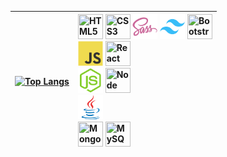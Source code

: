 <div align="left">

| [![Top Langs](https://readme-stats-forked-v2.vercel.app/api/top-langs/?username=lcslago&layout=compact&theme=transparent&exclude_repo=readme-stats-forked,vim-config)](https://github.com/lcslago/readme-stats-forked) | <div align="left"><img src="https://raw.githubusercontent.com/lcslago/devicon/master/icons/html5/html5-plain.svg" width="40" height="40" title="HTML5"> <img src="https://raw.githubusercontent.com/lcslago/devicon/master/icons/css3/css3-plain.svg" width="40" height="40" title="CSS3"> <img src="https://raw.githubusercontent.com/devicons/devicon/1119b9f84c0290e0f0b38982099a2bd027a48bf1/icons/sass/sass-original.svg" width="40" height="40" title="Sass"> <img src="https://raw.githubusercontent.com/devicons/devicon/master/icons/tailwindcss/tailwindcss-plain.svg" width="40" height="40" title="TailwindCSS"> <img src="https://raw.githubusercontent.com/lcslago/devicon/master/icons/bootstrap/bootstrap-plain.svg" width="40" height="40" title="Bootstrap"></div><div align="left"><img src="https://raw.githubusercontent.com/devicons/devicon/1119b9f84c0290e0f0b38982099a2bd027a48bf1/icons/javascript/javascript-original.svg" width="40" height="40" title="Javascript"> <img src="https://raw.githubusercontent.com/lcslago/devicon/master/icons/react/react-original.svg" width="40" height="40" title="React"></div><div align="left"><img src="https://raw.githubusercontent.com/devicons/devicon/1119b9f84c0290e0f0b38982099a2bd027a48bf1/icons/nodejs/nodejs-original.svg" width="40" height="40" title="Node.js"> <img src="https://raw.githubusercontent.com/lcslago/devicon/master/icons/npm/npm-original-wordmark.svg" width="40" height="40" title="Node Package Manager"></div> <div align="left"><img src="https://raw.githubusercontent.com/devicons/devicon/1119b9f84c0290e0f0b38982099a2bd027a48bf1/icons/java/java-original.svg" width="40" height="40" title="Java"></div>  <div align="left"><img src="https://raw.githubusercontent.com/lcslago/devicon/master/icons/mongodb/mongodb-original.svg" width="40" height="40" title="MongoDB"> <img src="https://raw.githubusercontent.com/lcslago/devicon/master/icons/mysql/mysql-original.svg" width="40" height="40" title="MySQL"></div>|
|------------------------------------------------------------------------------------------------------------------------------------------------------------------------------------------------------------------------|--------------------------------------------------------------------------------------------------------------------------------------------------------------------------------------------------------------------------------------------------------------------------------------------------------------------------------------------------------------------------------------------------------------------------------------------------------------------------------------------------------------------------------------------------------------------------------------------------------------------------------------------------------------------------------------------------------------------------------------------------------------------------------------------------------------------------------------------------------------------------------------------------------------------------------------------------------------------------------------------------------------------------------------------------------------------------------------------------------------------------------------------------------------------------------------------------------|

</div>

<!--
**lcslago/lcslago** is a ✨ _special_ ✨ repository because its `README.md` (this file) appears on your GitHub profile.

Here are some ideas to get you started:

- 🔭 I’m currently working on ...
- 🌱 I’m currently learning ...
- 👯 I’m looking to collaborate on ...
- 🤔 I’m looking for help with ...
- 💬 Ask me about ...
- 📫 How to reach me: ...
- 😄 Pronouns: ...
- ⚡ Fun fact: ...
-->
